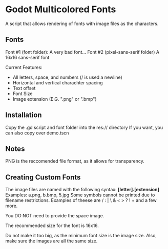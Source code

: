 # Godot Multicolored Fonts
A script that allows rendering of fonts with image files as the characters. 

## Fonts
Font #1 (font folder): A very bad font...
Font #2 (pixel-sans-serif folder) A 16x16 sans-serif font

Current Features:
 - All letters, space, and numbers (/ is used a newline)
 - Horizontal and vertical charachter spacing
 - Text offset
 - Font Size
 - Image extension (E.G. ".png" or ".bmp")

## Installation
Copy the .gd script and font folder into the res:// directory
If you want, you can also copy over demo.tscn

## Notes
PNG is the reccomended file format, as it allows for transparency.
## Creating Custom Fonts
The image files are named with the following syntax: **[letter].[extension]**
Examples: a.png, b.bmp, 5.jpg
Some symbols cannot be printed due to filename restrictions. Examples of theese are / : | \ & < > ? ! + and a few more.

You DO NOT need to provide the space image.

The recommended size for the font is 16x16.

Do not make it too big, as the minimum font size is the image size. Also, make sure the images are all the same size.
